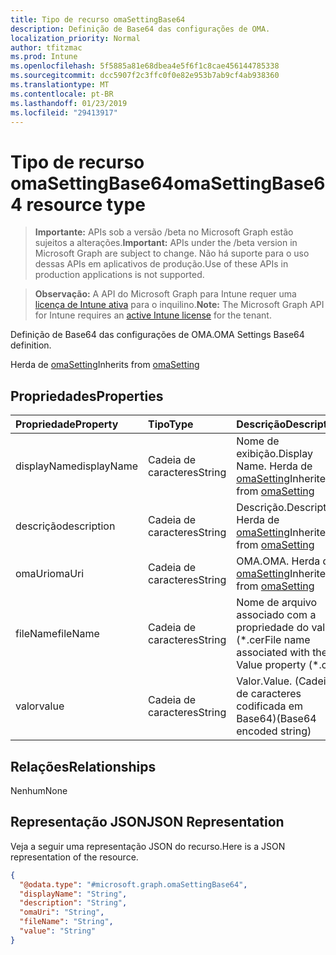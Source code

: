 ```yaml
---
title: Tipo de recurso omaSettingBase64
description: Definição de Base64 das configurações de OMA.
localization_priority: Normal
author: tfitzmac
ms.prod: Intune
ms.openlocfilehash: 5f5885a81e68dbea4e5f6f1c8cae456144785338
ms.sourcegitcommit: dcc5907f2c3ffc0f0e82e953b7ab9cf4ab938360
ms.translationtype: MT
ms.contentlocale: pt-BR
ms.lasthandoff: 01/23/2019
ms.locfileid: "29413917"
---
```

# <a name="omasettingbase64-resource-type"></a><span data-ttu-id="e7796-103">Tipo de recurso omaSettingBase64</span><span class="sxs-lookup"><span data-stu-id="e7796-103">omaSettingBase64 resource type</span></span>

> <span data-ttu-id="e7796-104">**Importante:** APIs sob a versão /beta no Microsoft Graph estão sujeitos a alterações.</span><span class="sxs-lookup"><span data-stu-id="e7796-104">**Important:** APIs under the /beta version in Microsoft Graph are subject to change.</span></span> <span data-ttu-id="e7796-105">Não há suporte para o uso dessas APIs em aplicativos de produção.</span><span class="sxs-lookup"><span data-stu-id="e7796-105">Use of these APIs in production applications is not supported.</span></span>

> <span data-ttu-id="e7796-106">**Observação:** A API do Microsoft Graph para Intune requer uma [licença de Intune ativa](https://go.microsoft.com/fwlink/?linkid=839381) para o inquilino.</span><span class="sxs-lookup"><span data-stu-id="e7796-106">**Note:** The Microsoft Graph API for Intune requires an [active Intune license](https://go.microsoft.com/fwlink/?linkid=839381) for the tenant.</span></span>

<span data-ttu-id="e7796-107">Definição de Base64 das configurações de OMA.</span><span class="sxs-lookup"><span data-stu-id="e7796-107">OMA Settings Base64 definition.</span></span>


<span data-ttu-id="e7796-108">Herda de [omaSetting](../resources/intune-deviceconfig-omasetting.md)</span><span class="sxs-lookup"><span data-stu-id="e7796-108">Inherits from [omaSetting](../resources/intune-deviceconfig-omasetting.md)</span></span>

## <a name="properties"></a><span data-ttu-id="e7796-109">Propriedades</span><span class="sxs-lookup"><span data-stu-id="e7796-109">Properties</span></span>
|<span data-ttu-id="e7796-110">Propriedade</span><span class="sxs-lookup"><span data-stu-id="e7796-110">Property</span></span>|<span data-ttu-id="e7796-111">Tipo</span><span class="sxs-lookup"><span data-stu-id="e7796-111">Type</span></span>|<span data-ttu-id="e7796-112">Descrição</span><span class="sxs-lookup"><span data-stu-id="e7796-112">Description</span></span>|
|:---|:---|:---|
|<span data-ttu-id="e7796-113">displayName</span><span class="sxs-lookup"><span data-stu-id="e7796-113">displayName</span></span>|<span data-ttu-id="e7796-114">Cadeia de caracteres</span><span class="sxs-lookup"><span data-stu-id="e7796-114">String</span></span>|<span data-ttu-id="e7796-115">Nome de exibição.</span><span class="sxs-lookup"><span data-stu-id="e7796-115">Display Name.</span></span> <span data-ttu-id="e7796-116">Herda de [omaSetting](../resources/intune-deviceconfig-omasetting.md)</span><span class="sxs-lookup"><span data-stu-id="e7796-116">Inherited from [omaSetting](../resources/intune-deviceconfig-omasetting.md)</span></span>|
|<span data-ttu-id="e7796-117">descrição</span><span class="sxs-lookup"><span data-stu-id="e7796-117">description</span></span>|<span data-ttu-id="e7796-118">Cadeia de caracteres</span><span class="sxs-lookup"><span data-stu-id="e7796-118">String</span></span>|<span data-ttu-id="e7796-119">Descrição.</span><span class="sxs-lookup"><span data-stu-id="e7796-119">Description.</span></span> <span data-ttu-id="e7796-120">Herda de [omaSetting](../resources/intune-deviceconfig-omasetting.md)</span><span class="sxs-lookup"><span data-stu-id="e7796-120">Inherited from [omaSetting](../resources/intune-deviceconfig-omasetting.md)</span></span>|
|<span data-ttu-id="e7796-121">omaUri</span><span class="sxs-lookup"><span data-stu-id="e7796-121">omaUri</span></span>|<span data-ttu-id="e7796-122">Cadeia de caracteres</span><span class="sxs-lookup"><span data-stu-id="e7796-122">String</span></span>|<span data-ttu-id="e7796-123">OMA.</span><span class="sxs-lookup"><span data-stu-id="e7796-123">OMA.</span></span> <span data-ttu-id="e7796-124">Herda de [omaSetting](../resources/intune-deviceconfig-omasetting.md)</span><span class="sxs-lookup"><span data-stu-id="e7796-124">Inherited from [omaSetting](../resources/intune-deviceconfig-omasetting.md)</span></span>|
|<span data-ttu-id="e7796-125">fileName</span><span class="sxs-lookup"><span data-stu-id="e7796-125">fileName</span></span>|<span data-ttu-id="e7796-126">Cadeia de caracteres</span><span class="sxs-lookup"><span data-stu-id="e7796-126">String</span></span>|<span data-ttu-id="e7796-127">Nome de arquivo associado com a propriedade do valor (\*.cer</span><span class="sxs-lookup"><span data-stu-id="e7796-127">File name associated with the Value property (\*.cer</span></span> | <span data-ttu-id="e7796-128">CRT</span><span class="sxs-lookup"><span data-stu-id="e7796-128">\*.crt</span></span> | <span data-ttu-id="e7796-129">p7b</span><span class="sxs-lookup"><span data-stu-id="e7796-129">\*.p7b</span></span> | <span data-ttu-id="e7796-130">\*. bin).</span><span class="sxs-lookup"><span data-stu-id="e7796-130">\*.bin).</span></span>|
|<span data-ttu-id="e7796-131">valor</span><span class="sxs-lookup"><span data-stu-id="e7796-131">value</span></span>|<span data-ttu-id="e7796-132">Cadeia de caracteres</span><span class="sxs-lookup"><span data-stu-id="e7796-132">String</span></span>|<span data-ttu-id="e7796-133">Valor.</span><span class="sxs-lookup"><span data-stu-id="e7796-133">Value.</span></span> <span data-ttu-id="e7796-134">(Cadeia de caracteres codificada em Base64)</span><span class="sxs-lookup"><span data-stu-id="e7796-134">(Base64 encoded string)</span></span>|

## <a name="relationships"></a><span data-ttu-id="e7796-135">Relações</span><span class="sxs-lookup"><span data-stu-id="e7796-135">Relationships</span></span>
<span data-ttu-id="e7796-136">Nenhum</span><span class="sxs-lookup"><span data-stu-id="e7796-136">None</span></span>

## <a name="json-representation"></a><span data-ttu-id="e7796-137">Representação JSON</span><span class="sxs-lookup"><span data-stu-id="e7796-137">JSON Representation</span></span>
<span data-ttu-id="e7796-138">Veja a seguir uma representação JSON do recurso.</span><span class="sxs-lookup"><span data-stu-id="e7796-138">Here is a JSON representation of the resource.</span></span>
<!-- {
  "blockType": "resource",
  "@odata.type": "microsoft.graph.omaSettingBase64"
}
-->
``` json
{
  "@odata.type": "#microsoft.graph.omaSettingBase64",
  "displayName": "String",
  "description": "String",
  "omaUri": "String",
  "fileName": "String",
  "value": "String"
}
```





